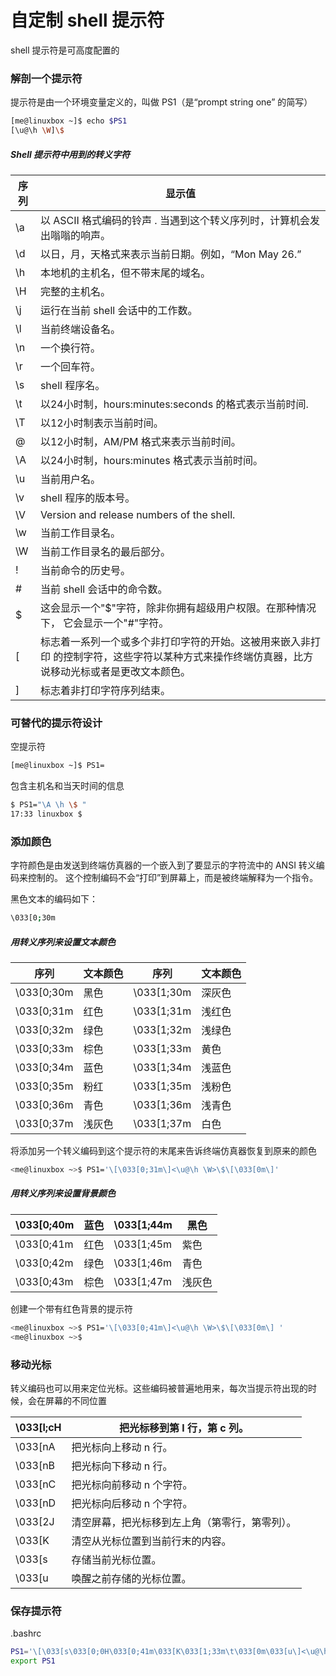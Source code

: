 # 自定制 shell 提示符

shell 提示符是可高度配置的

### 解剖一个提示符

提示符是由一个环境变量定义的，叫做 PS1（是“prompt string one” 的简写）

```bash
[me@linuxbox ~]$ echo $PS1
[\u@\h \W]\$
```

#####  Shell 提示符中用到的转义字符

| 序列 | 显示值                                                       |
| ---- | ------------------------------------------------------------ |
| \a   | 以 ASCII 格式编码的铃声 . 当遇到这个转义序列时，计算机会发出嗡嗡的响声。 |
| \d   | 以日，月，天格式来表示当前日期。例如，“Mon May 26.”          |
| \h   | 本地机的主机名，但不带末尾的域名。                           |
| \H   | 完整的主机名。                                               |
| \j   | 运行在当前 shell 会话中的工作数。                            |
| \l   | 当前终端设备名。                                             |
| \n   | 一个换行符。                                                 |
| \r   | 一个回车符。                                                 |
| \s   | shell 程序名。                                               |
| \t   | 以24小时制，hours:minutes:seconds 的格式表示当前时间.        |
| \T   | 以12小时制表示当前时间。                                     |
| \@   | 以12小时制，AM/PM 格式来表示当前时间。                       |
| \A   | 以24小时制，hours:minutes 格式表示当前时间。                 |
| \u   | 当前用户名。                                                 |
| \v   | shell 程序的版本号。                                         |
| \V   | Version and release numbers of the shell.                    |
| \w   | 当前工作目录名。                                             |
| \W   | 当前工作目录名的最后部分。                                   |
| \!   | 当前命令的历史号。                                           |
| \#   | 当前 shell 会话中的命令数。                                  |
| \$   | 这会显示一个"$"字符，除非你拥有超级用户权限。在那种情况下， 它会显示一个"#"字符。 |
| \[   | 标志着一系列一个或多个非打印字符的开始。这被用来嵌入非打印 的控制字符，这些字符以某种方式来操作终端仿真器，比方说移动光标或者是更改文本颜色。 |
| \]   | 标志着非打印字符序列结束。                                   |

 

### 可替代的提示符设计

空提示符

```bash
[me@linuxbox ~]$ PS1=
```

包含主机名和当天时间的信息

```bash
$ PS1="\A \h \$ "
17:33 linuxbox $
```

### 添加颜色

字符颜色是由发送到终端仿真器的一个嵌入到了要显示的字符流中的 ANSI 转义编码来控制的。 这个控制编码不会“打印”到屏幕上，而是被终端解释为一个指令。

黑色文本的编码如下：

```bash
\033[0;30m
```

##### 用转义序列来设置文本颜色

| 序列       | 文本颜色 | 序列       | 文本颜色 |
| ---------- | -------- | ---------- | -------- |
| \033[0;30m | 黑色     | \033[1;30m | 深灰色   |
| \033[0;31m | 红色     | \033[1;31m | 浅红色   |
| \033[0;32m | 绿色     | \033[1;32m | 浅绿色   |
| \033[0;33m | 棕色     | \033[1;33m | 黄色     |
| \033[0;34m | 蓝色     | \033[1;34m | 浅蓝色   |
| \033[0;35m | 粉红     | \033[1;35m | 浅粉色   |
| \033[0;36m | 青色     | \033[1;36m | 浅青色   |
| \033[0;37m | 浅灰色   | \033[1;37m | 白色     |

将添加另一个转义编码到这个提示符的末尾来告诉终端仿真器恢复到原来的颜色

```bash
<me@linuxbox ~>$ PS1='\[\033[0;31m\]<\u@\h \W>\$\[\033[0m\]'
```

##### 用转义序列来设置背景颜色

| \033[0;40m | 蓝色 | \033[1;44m | 黑色   |
| ---------- | ---- | ---------- | ------ |
| \033[0;41m | 红色 | \033[1;45m | 紫色   |
| \033[0;42m | 绿色 | \033[1;46m | 青色   |
| \033[0;43m | 棕色 | \033[1;47m | 浅灰色 |

创建一个带有红色背景的提示符

```bash
<me@linuxbox ~>$ PS1='\[\033[0;41m\]<\u@\h \W>\$\[\033[0m\] '
<me@linuxbox ~>$
```



### 移动光标

转义编码也可以用来定位光标。这些编码被普遍地用来，每次当提示符出现的时候，会在屏幕的不同位置



| \033[l;cH | 把光标移到第 l 行，第 c 列。                   |
| --------- | ---------------------------------------------- |
| \033[nA   | 把光标向上移动 n 行。                          |
| \033[nB   | 把光标向下移动 n 行。                          |
| \033[nC   | 把光标向前移动 n 个字符。                      |
| \033[nD   | 把光标向后移动 n 个字符。                      |
| \033[2J   | 清空屏幕，把光标移到左上角（第零行，第零列）。 |
| \033[K    | 清空从光标位置到当前行末的内容。               |
| \033[s    | 存储当前光标位置。                             |
| \033[u    | 唤醒之前存储的光标位置。                       |



### 保存提示符

.bashrc

```bash
PS1='\[\033[s\033[0;0H\033[0;41m\033[K\033[1;33m\t\033[0m\033[u\]<\u@\h \W>\$ '
export PS1
```

